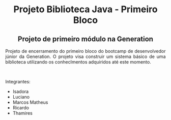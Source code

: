 <h1 align = center> Projeto Biblioteca Java - Primeiro Bloco</h1>
<h2 align = center>Projeto de primeiro módulo na Generation</h2>

<p align = justify> Projeto de encerramento do primeiro bloco do bootcamp de desenvolvedor júnior da Generation. O projeto visa construir um sistema básico de uma biblioteca utilizando os conhecImentos adquiridos até este momento.<p>
  
<br>

<p align = justify>Integrantes: </p>
  
  <ul>
    <li>Isadora</li>
    <li>Luciano</li>
    <li>Marcos Matheus</li>
    <li>Ricardo</li>
    <li>Thamires</li>
  </ul>
